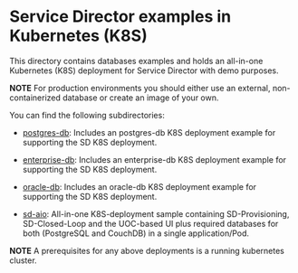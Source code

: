 # Service Director examples in Kubernetes (K8S)
This directory contains databases examples and holds an all-in-one Kubernetes (K8S) deployment for Service Director with demo purposes.

**NOTE** For production environments you should either use an external, non-containerized database or create an image of your own.

You can find the following subdirectories:

- [postgres-db](postgres-db): Includes an postgres-db K8S deployment example for supporting the SD K8S deployment.

- [enterprise-db](enterprise-db): Includes an enterprise-db K8S deployment example for supporting the SD K8S deployment.

- [oracle-db](oracle-db): Includes an oracle-db K8S deployment example for supporting the SD K8S deployment.

- [sd-aio](sd-aio): All-in-one K8S-deployment sample containing SD-Provisioning, SD-Closed-Loop and the UOC-based UI plus required databases for both (PostgreSQL and CouchDB) in a single application/Pod.

**NOTE** A prerequisites for any above deployments is a running kubernetes cluster.
